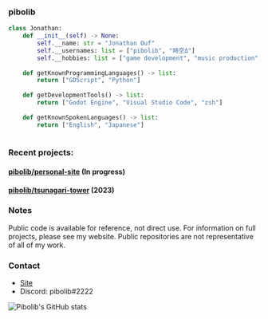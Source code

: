 ### pibolib

```py
class Jonathan:
    def __init__(self) -> None:
        self.__name: str = "Jonathan Ouf"
        self.__usernames: list = ["pibolib", "時空Δ"]
        self.__hobbies: list = ["game development", "music production", "learning japanese"]
    
    def getKnownProgrammingLanguages() -> list:
        return ["GDScript", "Python"]
        
    def getDevelopmentTools() -> list:
        return ["Godot Engine", "Visual Studio Code", "zsh"]
        
    def getKnownSpokenLanguages() -> list:
        return ["English", "Japanese"]
        
```
### Recent projects:

#### [pibolib/personal-site](https://github.com/pibolib/personal-site) (In progress)

#### [pibolib/tsunagari-tower](https://github.com/pibolib/tsunagari-tower) (2023)

### Notes

Public code is available for reference, not direct use.
For information on full projects, please see my website. Public repositories are not representative of all of my work.

### Contact

- [Site](https://www.pibolib.xyz/#contact)
- Discord: pibolib#2222


![Pibolib's GitHub stats](https://github-readme-stats.vercel.app/api?username=pibolib&show_icons=true&theme=tokyonight)
